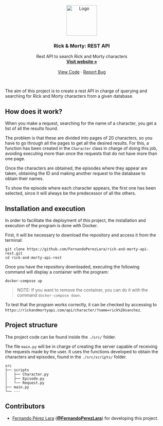 <br />
<p align="center">
  <a href="https://github.com/FernandoPerezLara/rick-and-morty-api-rest">
    <img src="https://1000marcas.net/wp-content/uploads/2022/04/Rick-and-Morty.png" alt="Logo" width="100" height="100">
  </a>

  <h3 align="center">Rick & Morty: REST API</h3>

  <p align="center">
    Rest API to search Rick and Morty characters
    <br />
    <a href="https://rickandmortyapi.com/"><strong>Visit website »</strong></a>
    <br />
    <br />
    <a href="https://github.com/FernandoPerezLara/rick-and-morty-api-rest/tree/main">View Code</a>
    ·
    <a href="https://github.com/FernandoPerezLara/rick-and-morty-api-rest/issues">Report Bug</a>
  </p>
</p>
<br />

The aim of this project is to create a rest API in charge of querying and searching for Rick and Morty characters from a given database.

## How does it work?
When you make a request, searching for the name of a character, you get a list of all the results found.

The problem is that these are divided into pages of 20 characters, so you have to go through all the pages to get all the desired results. For this, a function has been created in the `Character` class in charge of doing this job, avoiding executing more than once the requests that do not have more than one page.

Once the characters are obtained, the episodes where they appear are taken, obtaining the ID and making another request to the database to obtain their names.

To show the episode where each character appears, the first one has been selected, since it will always be the predecessor of all the others.

## Installation and execution
In order to facilitate the deployment of this project, the installation and execution of the program is done with Docker.

First, it will be necessary to download the repository and access it from the terminal:
```
git clone https://github.com/FernandoPerezLara/rick-and-morty-api-rest.git
cd rick-and-morty-api-rest
```

Once you have the repository downloaded, executing the following command will display a container with the program:
```
docker-compose up
```

> NOTE: If you want to remove the container, you can do it with the command `docker-compose down`.

To test that the program works correctly, it can be checked by accessing to `https://rickandmortyapi.com/api/character/?name=rick%20sanchez`.

## Project structure
The project code can be found inside the `./src/` folder.

The file `main.py` will be in charge of creating the server capable of receiving the requests made by the user. It uses the functions developed to obtain the characters and episodes, found in the `./src/scripts/` folder.
```
src
├── scripts
│   ├── Character.py
│   ├── Episode.py
│   └── Request.py
├── main.py
└── ···
```

## Contributors
- [Fernando Pérez Lara](https://www.linkedin.com/in/fernandoperezlara/) ([**@FernandoPerezLara**](https://github.com/FernandoPerezLara)) for developing this project.
